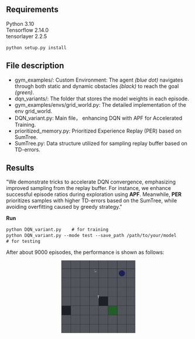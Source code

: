 ## Requirements
Python 3.10  
Tensorflow 2.14.0  
tensorlayer 2.2.5  
```
python setup.py install
```

## File description
- gym_examples/: Custom Environment: The agent _(blue dot)_ navigates through both static  and dynamic obstacles _(black)_ to reach the goal _(green)_.
- dqn_variants/: The folder that stores the model weights in each episode.
- gym_examples/envs/grid_world.py: The detailed implementation of the env grid_world.
- DQN_variant.py: Main file， enhancing DQN with APF for Accelerated Training.
- prioritized_memory.py: Prioritized Experience Replay (PER) based on SumTree.
- SumTree.py: Data structure utilized for sampling replay buffer based on TD-errors.

## Results
"We demonstrate tricks to accelerate DQN convergence, emphasizing improved sampling from the replay buffer. For instance, we enhance successful episode ratios during exploration using **APF**. Meanwhile, **PER** prioritizes samples with higher TD-errors based on the SumTree, while avoiding overfitting caused by greedy strategy."

**Run**  
```
python DQN_variant.py    # for training
python DQN_variant.py --mode test --save_path /path/to/your/model      # for testing
```

After about 9000 episodes, the performance is shown as follows:

<div align="center">
  <img src="result.gif" alt="result" width="40%" height="40%" />
</div>
